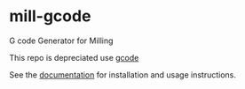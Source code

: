 # mill-gcode
G code Generator for Milling

This repo is depreciated use [gcode](https://github.com/jethornton/gcode)

See the [documentation](https://jethornton.github.io/mill-gcode/) for
installation and usage instructions.
